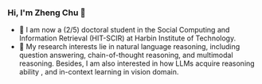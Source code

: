 ### Hi, I'm Zheng Chu 👋
- 🌱 I am now a (2/5) doctoral student in the Social Computing and Information Retrieval (HIT-SCIR) at Harbin Institute of Technology.
- 🔭 My research interests lie in natural language reasoning, including question answering, chain-of-thought reasoning, and multimodal reasoning. Besides, I am also interested in how LLMs acquire reasoning ability , and in-context learning in vision domain.

